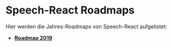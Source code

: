 # Speech-React Roadmaps

Hier werden die Jahres-Roadmaps von Speech-React aufgelistet:


* **[Roadmap 2019](./Roadmap-2019.md)**
